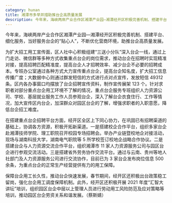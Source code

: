 ```yaml
---
category: hunan
title: 湘潭市多举并措助推台企高质量发展
description: 今年来，海峡两岸产业合作区湘潭产业园—湘潭经开区积极完善机制、搭建平台、细化服务，当好服务台企的“贴心人”，不断优化营商环境，助推台企高质量发展。
---
```


今年来，海峡两岸产业合作区湘潭产业园—湘潭经开区积极完善机制、搭建平台、细化服务，当好服务台企的“贴心人”，不断优化营商环境，助推台企高质量发展。

为扩大招工用工宣传面，区人社中心积极组建“三送小分队”深入台企一线，通过上门走访、微信群等多种方式收集重点台企的岗位需求，推动台企在招聘时实现精准对接，提高招聘匹配精准度，提高台企人才招聘效率、减少台企不必要的招聘成本。专班办公室通过各种方式大力宣传重点台企，提高台企知名度，扩大招工信息传播广度；大数据中心则通过群发短信的方式进行点对点宣传，发放短信 49312 条。区内各办事窗口均摆放了台企招聘宣传资料，制作宣传展架 123 个。针对求职者对部分重点台企用工环境不了解的情况，重点台企服务专班组织人力资源公司、学校、基层就业服务工作人员参观台企，深入了解台企衣食住行、工作等情况，加大宣传区内台企，加深群众对园区台企的了解，增强求职者的入职意愿，降低台企招工难度。

在搭建重点台企招聘平台方面，经开区全区上下同心协力，在巩固已有招聘渠道的基础上，协调各方资源，积极开拓新渠道。一是搭建校企合作平台，组织多家台企赴湘潭技师学院、理工职院召开校园专场招聘会。举办产业链暨校地企对接活动，现场与湖南科技大学，湖南电气职院等 5 所学校签订校地企战略合作协议。二是搭建台企与人力资源交流合作平台，组织湘潭市 11 家人力资源服务公司与园区台企进行参观交流活动。三是搭建省外劳务协作交流平台。通过与云南、贵州等地人社部门及人力资源服务公司进行交流协作，目前已为 3 家台企发布岗位信息 500 余条，为重点台企的正常生产经营提供有力的用工保障。

保障台企用工长久性，推动台企快速发展，春节期间，经开区还积极出台政策稳工留岗，强化台企用工调度保障机制。此外，经开区还积极开展 2021 年度“汇智大讲坛”培训，组织园区台企中层以上管理人员进行劳动用工风险防范及应对策略等培训，推动园区台企劳资关系和谐发展。（蔡斯婧）
